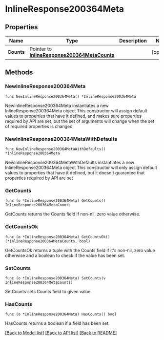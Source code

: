# InlineResponse200364Meta

## Properties

Name | Type | Description | Notes
------------ | ------------- | ------------- | -------------
**Counts** | Pointer to [**InlineResponse200364MetaCounts**](InlineResponse200364MetaCounts.md) |  | [optional] 

## Methods

### NewInlineResponse200364Meta

`func NewInlineResponse200364Meta() *InlineResponse200364Meta`

NewInlineResponse200364Meta instantiates a new InlineResponse200364Meta object
This constructor will assign default values to properties that have it defined,
and makes sure properties required by API are set, but the set of arguments
will change when the set of required properties is changed

### NewInlineResponse200364MetaWithDefaults

`func NewInlineResponse200364MetaWithDefaults() *InlineResponse200364Meta`

NewInlineResponse200364MetaWithDefaults instantiates a new InlineResponse200364Meta object
This constructor will only assign default values to properties that have it defined,
but it doesn't guarantee that properties required by API are set

### GetCounts

`func (o *InlineResponse200364Meta) GetCounts() InlineResponse200364MetaCounts`

GetCounts returns the Counts field if non-nil, zero value otherwise.

### GetCountsOk

`func (o *InlineResponse200364Meta) GetCountsOk() (*InlineResponse200364MetaCounts, bool)`

GetCountsOk returns a tuple with the Counts field if it's non-nil, zero value otherwise
and a boolean to check if the value has been set.

### SetCounts

`func (o *InlineResponse200364Meta) SetCounts(v InlineResponse200364MetaCounts)`

SetCounts sets Counts field to given value.

### HasCounts

`func (o *InlineResponse200364Meta) HasCounts() bool`

HasCounts returns a boolean if a field has been set.


[[Back to Model list]](../README.md#documentation-for-models) [[Back to API list]](../README.md#documentation-for-api-endpoints) [[Back to README]](../README.md)


